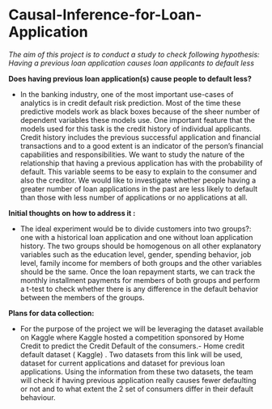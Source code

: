 # Causal-Inference-for-Loan-Application
*The aim of this project is to conduct a study to check following hypothesis: Having a previous loan application causes loan applicants to default less*

**Does having previous loan application(s) cause people to default less?**

- In the banking industry, one of the most important use-cases of analytics is in credit default risk prediction. Most of the time these predictive models work as black boxes because of the sheer number of dependent variables these models use. One important feature that the models used for this task is the credit history of individual applicants. Credit history includes the previous successful application and financial transactions and to a good extent is an indicator of the person’s financial capabilities and responsibilities. We want to study the nature of the relationship that having a previous application has with the probability of default. This variable seems to be easy to explain to the consumer and also the creditor. We would like to investigate whether people having a greater number of loan applications in the past are less likely to default than those with less number of applications or no applications at all.

**Initial thoughts on how to address it :**

- The ideal experiment would be to divide customers into two groups?: one with a historical loan application and one without loan application history. The two groups should be homogenous on all other explanatory variables such as the education level, gender, spending behavior, job level, family income for members of both groups and the other variables should be the same. Once the loan repayment starts, we can track the monthly installment payments for members of both groups and perform a t-test to check whether there is any difference in the default behavior between the members of the groups.

**Plans for data collection:**

- For the purpose of the project we will be leveraging the dataset available on Kaggle where Kaggle hosted a competition sponsored by Home Credit to predict the Credit Default of the consumers.- Home credit default dataset ( Kaggle) . Two datasets from this link will be used, dataset for current applications and dataset for previous loan applications. Using the information from these two datasets, the team will check if having previous application really causes fewer defaulting or not and to what extent the 2 set of consumers differ in their default behaviour.
